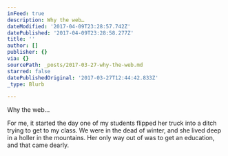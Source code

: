 ```yaml
---
inFeed: true
description: Why the web…
dateModified: '2017-04-09T23:28:57.742Z'
datePublished: '2017-04-09T23:28:58.277Z'
title: ''
author: []
publisher: {}
via: {}
sourcePath: _posts/2017-03-27-why-the-web.md
starred: false
datePublishedOriginal: '2017-03-27T12:44:42.833Z'
_type: Blurb

---
```

Why the web...

For me, it started the day one of my students flipped her truck into a ditch trying to get to my class. We were in the dead of winter, and she lived deep in a holler in the mountains. Her only way out of was to get an education, and that came dearly.